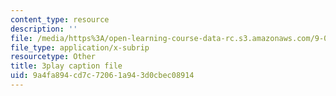 ```yaml
---
content_type: resource
description: ''
file: /media/https%3A/open-learning-course-data-rc.s3.amazonaws.com/9-00sc-introduction-to-psychology-fall-2011/9a4fa894cd7c72061a943d0cbec08914_Vko17una2Zw.srt
file_type: application/x-subrip
resourcetype: Other
title: 3play caption file
uid: 9a4fa894-cd7c-7206-1a94-3d0cbec08914
---
```

